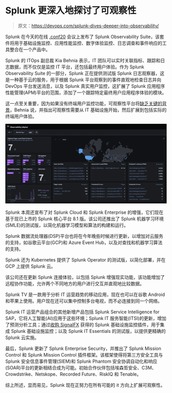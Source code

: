 # Splunk 更深入地探讨了可观察性

> 原文：<https://devops.com/splunk-dives-deeper-into-observability/>

Splunk 在今天的在线 [.conf20](https://conf.splunk.com/) 会议上发布了 Splunk Observability Suite，该套件将用于基础设施监控、应用性能监控、数字体验监控、日志调查和事件响应的工具整合在一个产品中。

Splunk 的 ITOps 副总裁 Kia Behnia 表示，IT 团队可以实时关联指标、跟踪和日志数据，而不仅仅是监控 IT 平台，还包括最终用户体验。作为 Splunk Observability Suite 的一部分，Splunk 正在提供测试版 Splunk 日志观察器，这是一种基于云的服务，用于根据 Splunk 平台观察到的事件直观地检查日志并向 DevOps 平台发送消息，以及 Splunk 真实用户监控，这扩展了 Splunk 应用程序性能管理(APM)平台的范围，添加了一个跟踪特定最终用户应用程序体验的模块。

这一点至关重要，因为如果没有终端用户监控功能，可观察性平台将[缺乏关键的背景](https://devops.com/?s=observability)，Behnia 说，并指出可观察性需要从 IT 基础设施开始，然后扩展到包括实际的终端用户体验。

![](img/bf72c8227fd9e8c74faac061d216aa5b.png)

Splunk 本周还宣布了对 Splunk Cloud 和 Splunk Enterprise 的增强，它们现在基于现已上市的 Splunk 核心平台 8.1 版。该公司还推出了 Splunk 机器学习环境(SMLE)的测试版，以简化机器学习模型和算法的构建和运行。

Splunk 数据流处理器(DSP)平台也将在今年晚些时候进行更新，以增加对云服务的支持，如谷歌云平台(GCP)和 Azure Event Hub，以及对查找和机器学习算法的支持。

Splunk 还为 Kubernetes 提供了 Splunk Operator 的测试版，以简化部署，并在 GCP 上提供 Splunk 云。

该公司还在更新 Splunk 连接体验，以包括 Splunk 增强现实功能，该功能增加了远程协作功能，允许两个不同地方的用户进行交互并直观地比较数据。

Splunk TV 是一款用于分析 IT 运营趋势的移动应用，现在也可以在谷歌 Android 和苹果上使用。用户现在还可以集中控制多台电视，而不必连接到同一个网络。

Splunk IT 运营产品组合的其他新增产品包括 Splunk Service Intelligence for SAP，它将人工智能(AI)应用于这些环境；Splunk IT 服务智能(ITSI)的更新，增加了预测分析工具；通过[收购 SignalFX](https://devops.com/splunk-to-acquire-signalfx-to-gain-apm-platform/) 获得的 Splunk 基础设施监控插件，用于集成 Splunk 基础设施监控；以及 Splunk IT Essentials 的测试版，以提供更精确的 Splunk 云实施。

最后，Splunk 更新了 Splunk Enterprise Security，并推出了 Splunk Mission Control 和 Splunk Mission Control 插件框架。该框架使得将第三方安全工具与 Splunk 安全信息事件管理(SIEM)和 Splunk Phantom 安全协调自动化和响应(SOAR)平台的更新相结合成为可能。初始合作伙伴包括埃森哲安全、C3M、Crowdstrike、Netskope、Recorded Future、RiskIQ 和 Tenable。

综上所述，显而易见，Splunk 现在正努力在所有可能的 it 方向上扩展可观察性。